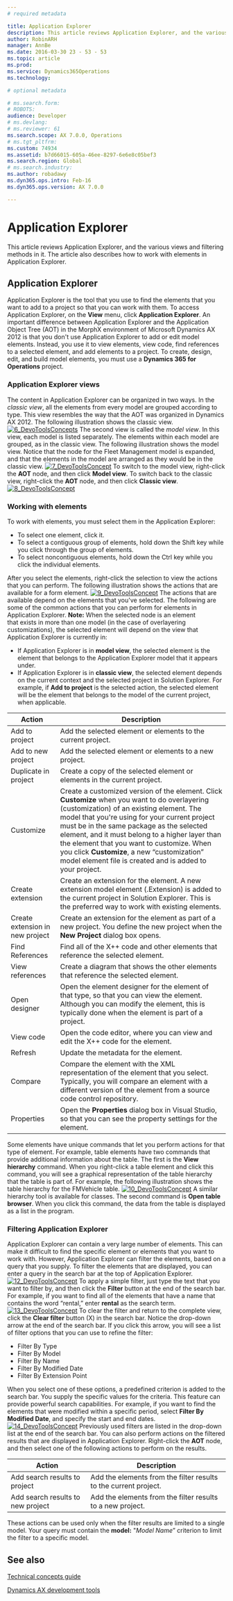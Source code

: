 ```yaml
---
# required metadata

title: Application Explorer
description: This article reviews Application Explorer, and the various views and filtering methods in it. The article also describes how to work with elements in Application Explorer.
author: RobinARH
manager: AnnBe
ms.date: 2016-03-30 23 - 53 - 53
ms.topic: article
ms.prod: 
ms.service: Dynamics365Operations
ms.technology: 

# optional metadata

# ms.search.form: 
# ROBOTS: 
audience: Developer
# ms.devlang: 
# ms.reviewer: 61
ms.search.scope: AX 7.0.0, Operations
# ms.tgt_pltfrm: 
ms.custom: 74934
ms.assetid: b7d66015-605a-46ee-8297-6e6e8c05bef3
ms.search.region: Global
# ms.search.industry: 
ms.author: robadawy
ms.dyn365.ops.intro: Feb-16
ms.dyn365.ops.version: AX 7.0.0

---
```


# Application Explorer

This article reviews Application Explorer, and the various views and filtering methods in it. The article also describes how to work with elements in Application Explorer.

Application Explorer
--------------------

Application Explorer is the tool that you use to find the elements that you want to add to a project so that you can work with them. To access Application Explorer, on the **View** menu, click **Application Explorer**. An important difference between Application Explorer and the Application Object Tree (AOT) in the MorphX environment of Microsoft Dynamics AX 2012 is that you don't use Application Explorer to add or edit model elements. Instead, you use it to view elements, view code, find references to a selected element, and add elements to a project. To create, design, edit, and build model elements, you must use a **Dynamics 365 for Operations** project.

### Application Explorer views

The content in Application Explorer can be organized in two ways. In the *classic view*, all the elements from every model are grouped according to type. This view resembles the way that the AOT was organized in Dynamics AX 2012. The following illustration shows the classic view. [![6\_DevoToolsConcepts](./media/6_devotoolsconcepts.png)](./media/6_devotoolsconcepts.png) The second view is called the *model view*. In this view, each model is listed separately. The elements within each model are grouped, as in the classic view. The following illustration shows the model view. Notice that the node for the Fleet Management model is expanded, and that the elements in the model are arranged as they would be in the classic view. [![7\_DevoToolsConcept](./media/7_devotoolsconcept.png)](./media/7_devotoolsconcept.png) To switch to the model view, right-click the **AOT** node, and then click **Model view**. To switch back to the classic view, right-click the **AOT** node, and then click **Classic view**. [![8\_DevoToolsConcept](./media/8_devotoolsconcept.png)](./media/8_devotoolsconcept.png)

### Working with elements

To work with elements, you must select them in the Application Explorer:

-   To select one element, click it.
-   To select a contiguous group of elements, hold down the Shift key while you click through the group of elements.
-   To select noncontiguous elements, hold down the Ctrl key while you click the individual elements.

After you select the elements, right-click the selection to view the actions that you can perform. The following illustration shows the actions that are available for a form element. [![9\_DevoToolsConcept](./media/9_devotoolsconcept.png)](./media/9_devotoolsconcept.png) The actions that are available depend on the elements that you've selected. The following are some of the common actions that you can perform for elements in Application Explorer. **Note:** When the selected node is an element that exists in more than one model (in the case of overlayering customizations), the selected element will depend on the view that Application Explorer is currently in:

-   If Application Explorer is in **model view**, the selected element is the element that belongs to the Application Explorer model that it appears under.
-   If Application Explorer is in **classic view**, the selected element depends on the current context and the selected project in Solution Explorer. For example, if **Add to project** is the selected action, the selected element will be the element that belongs to the model of the current project, when applicable.

| Action                          | Description                                                                                                                                                                                                                                                                                                                                                                                                                                          |
|---------------------------------|------------------------------------------------------------------------------------------------------------------------------------------------------------------------------------------------------------------------------------------------------------------------------------------------------------------------------------------------------------------------------------------------------------------------------------------------------|
| Add to project                  | Add the selected element or elements to the current project.                                                                                                                                                                                                                                                                                                                                                                                         |
| Add to new project              | Add the selected element or elements to a new project.                                                                                                                                                                                                                                                                                                                                                                                               |
| Duplicate in project            | Create a copy of the selected element or elements in the current project.                                                                                                                                                                                                                                                                                                                                                                            |
| Customize                       | Create a customized version of the element. Click **Customize** when you want to do overlayering (customization) of an existing element. The model that you're using for your current project must be in the same package as the selected element, and it must belong to a higher layer than the element that you want to customize. When you click **Customize**, a new “customization” model element file is created and is added to your project. |
| Create extension                | Create an extension for the element. A new extension model element (.Extension) is added to the current project in Solution Explorer. This is the preferred way to work with existing elements.                                                                                                                                                                                                                                                      |
| Create extension in new project | Create an extension for the element as part of a new project. You define the new project when the **New Project** dialog box opens.                                                                                                                                                                                                                                                                                                                  |
| Find References                 | Find all of the X++ code and other elements that reference the selected element.                                                                                                                                                                                                                                                                                                                                                                     |
| View references                 | Create a diagram that shows the other elements that reference the selected element.                                                                                                                                                                                                                                                                                                                                                                  |
| Open designer                   | Open the element designer for the element of that type, so that you can view the element. Although you can modify the element, this is typically done when the element is part of a project.                                                                                                                                                                                                                                                         |
| View code                       | Open the code editor, where you can view and edit the X++ code for the element.                                                                                                                                                                                                                                                                                                                                                                      |
| Refresh                         | Update the metadata for the element.                                                                                                                                                                                                                                                                                                                                                                                                                 |
| Compare                         | Compare the element with the XML representation of the element that you select. Typically, you will compare an element with a different version of the element from a source code control repository.                                                                                                                                                                                                                                                |
| Properties                      | Open the **Properties** dialog box in Visual Studio, so that you can see the property settings for the element.                                                                                                                                                                                                                                                                                                                                      |

Some elements have unique commands that let you perform actions for that type of element. For example, table elements have two commands that provide additional information about the table. The first is the **View hierarchy** command. When you right-click a table element and click this command, you will see a graphical representation of the table hierarchy that the table is part of. For example, the following illustration shows the table hierarchy for the FMVehicle table. [![10\_DevoToolsConcept](./media/10_devotoolsconcept.png)](./media/10_devotoolsconcept.png) A similar hierarchy tool is available for classes. The second command is **Open table browser**. When you click this command, the data from the table is displayed as a list in the program.  

### Filtering Application Explorer

Application Explorer can contain a very large number of elements. This can make it difficult to find the specific element or elements that you want to work with. However, Application Explorer can filter the elements, based on a query that you supply. To filter the elements that are displayed, you can enter a query in the search bar at the top of Application Explorer. [![12\_DevoToolsConcept](./media/12_devotoolsconcept.png)](./media/12_devotoolsconcept.png) To apply a simple filter, just type the text that you want to filter by, and then click the **Filter** button at the end of the search bar. For example, if you want to find all of the elements that have a name that contains the word “rental,” enter **rental** as the search term. [![13\_DevoToolsConcept](./media/13_devotoolsconcept.png)](./media/13_devotoolsconcept.png) To clear the filter and return to the complete view, click the **Clear filter** button (X) in the search bar. Notice the drop-down arrow at the end of the search bar. If you click this arrow, you will see a list of filter options that you can use to refine the filter:

-   Filter By Type
-   Filter By Model
-   Filter By Name
-   Filter By Modified Date
-   Filter By Extension Point

When you select one of these options, a predefined criterion is added to the search bar. You supply the specific values for the criteria. This feature can provide powerful search capabilities. For example, if you want to find the elements that were modified within a specific period, select **Filter By Modified Date**, and specify the start and end dates. [![14\_DevoToolsConcept](./media/14_devotoolsconcept.png)](./media/14_devotoolsconcept.png) Previously used filters are listed in the drop-down list at the end of the search bar. You can also perform actions on the filtered results that are displayed in Application Explorer. Right-click the **AOT** node, and then select one of the following actions to perform on the results.

| Action                            | Description                                                      |
|-----------------------------------|------------------------------------------------------------------|
| Add search results to project     | Add the elements from the filter results to the current project. |
| Add search results to new project | Add the elements from the filter results to a new project.       |

These actions can be used only when the filter results are limited to a single model. Your query must contain the **model:** "*Model Name*” criterion to limit the filter to a specific model.

See also
--------

[Technical concepts guide](developer-landing-page.md)

[Dynamics AX development tools](development-tools.md)

